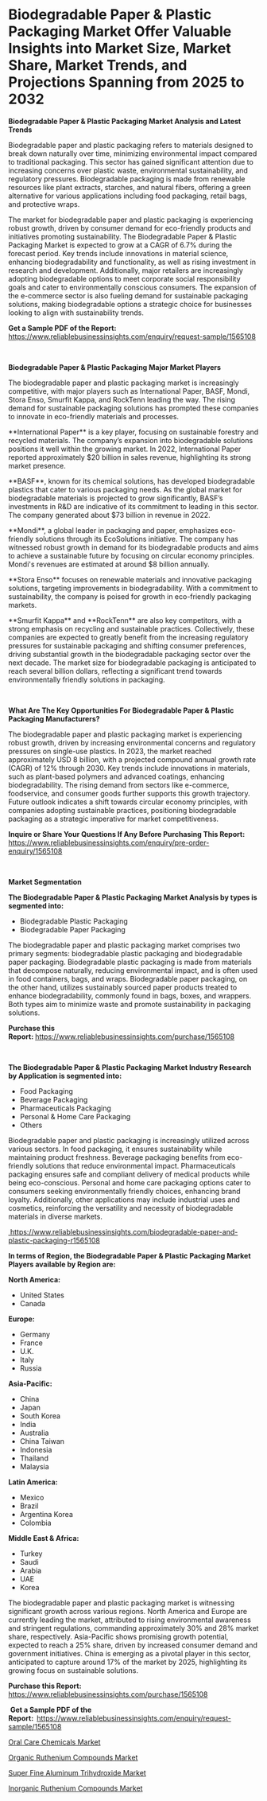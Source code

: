 <p><h1>Biodegradable Paper & Plastic Packaging Market Offer Valuable Insights into Market Size, Market Share, Market Trends, and Projections Spanning from 2025 to 2032</h1></p><p><strong>Biodegradable Paper & Plastic Packaging Market Analysis and Latest Trends</strong></p>
<p><p>Biodegradable paper and plastic packaging refers to materials designed to break down naturally over time, minimizing environmental impact compared to traditional packaging. This sector has gained significant attention due to increasing concerns over plastic waste, environmental sustainability, and regulatory pressures. Biodegradable packaging is made from renewable resources like plant extracts, starches, and natural fibers, offering a green alternative for various applications including food packaging, retail bags, and protective wraps.</p><p>The market for biodegradable paper and plastic packaging is experiencing robust growth, driven by consumer demand for eco-friendly products and initiatives promoting sustainability. The Biodegradable Paper & Plastic Packaging Market is expected to grow at a CAGR of 6.7% during the forecast period. Key trends include innovations in material science, enhancing biodegradability and functionality, as well as rising investment in research and development. Additionally, major retailers are increasingly adopting biodegradable options to meet corporate social responsibility goals and cater to environmentally conscious consumers. The expansion of the e-commerce sector is also fueling demand for sustainable packaging solutions, making biodegradable options a strategic choice for businesses looking to align with sustainability trends.</p></p>
<p><strong>Get a Sample PDF of the Report:&nbsp;</strong> <a href="https://www.reliablebusinessinsights.com/enquiry/request-sample/1565108?utm_campaign=1138&utm_medium=2&utm_source=Github&utm_content=ia&utm_term=01022025&utm_id=biodegradable-paper-plastic-packaging">https://www.reliablebusinessinsights.com/enquiry/request-sample/1565108</a></p>
<p>&nbsp;</p>
<p><strong>Biodegradable Paper & Plastic Packaging Major Market Players</strong></p>
<p><p>The biodegradable paper and plastic packaging market is increasingly competitive, with major players such as International Paper, BASF, Mondi, Stora Enso, Smurfit Kappa, and RockTenn leading the way. The rising demand for sustainable packaging solutions has prompted these companies to innovate in eco-friendly materials and processes.</p><p>**International Paper** is a key player, focusing on sustainable forestry and recycled materials. The company’s expansion into biodegradable solutions positions it well within the growing market. In 2022, International Paper reported approximately $20 billion in sales revenue, highlighting its strong market presence.</p><p>**BASF**, known for its chemical solutions, has developed biodegradable plastics that cater to various packaging needs. As the global market for biodegradable materials is projected to grow significantly, BASF’s investments in R&D are indicative of its commitment to leading in this sector. The company generated about $73 billion in revenue in 2022.</p><p>**Mondi**, a global leader in packaging and paper, emphasizes eco-friendly solutions through its EcoSolutions initiative. The company has witnessed robust growth in demand for its biodegradable products and aims to achieve a sustainable future by focusing on circular economy principles. Mondi's revenues are estimated at around $8 billion annually.</p><p>**Stora Enso** focuses on renewable materials and innovative packaging solutions, targeting improvements in biodegradability. With a commitment to sustainability, the company is poised for growth in eco-friendly packaging markets. </p><p>**Smurfit Kappa** and **RockTenn** are also key competitors, with a strong emphasis on recycling and sustainable practices. Collectively, these companies are expected to greatly benefit from the increasing regulatory pressures for sustainable packaging and shifting consumer preferences, driving substantial growth in the biodegradable packaging sector over the next decade. The market size for biodegradable packaging is anticipated to reach several billion dollars, reflecting a significant trend towards environmentally friendly solutions in packaging.</p></p>
<p>&nbsp;</p>
<p><strong>What Are The Key Opportunities For Biodegradable Paper & Plastic Packaging Manufacturers?</strong></p>
<p><p>The biodegradable paper and plastic packaging market is experiencing robust growth, driven by increasing environmental concerns and regulatory pressures on single-use plastics. In 2023, the market reached approximately USD 8 billion, with a projected compound annual growth rate (CAGR) of 12% through 2030. Key trends include innovations in materials, such as plant-based polymers and advanced coatings, enhancing biodegradability. The rising demand from sectors like e-commerce, foodservice, and consumer goods further supports this growth trajectory. Future outlook indicates a shift towards circular economy principles, with companies adopting sustainable practices, positioning biodegradable packaging as a strategic imperative for market competitiveness.</p></p>
<p><strong>Inquire or Share Your Questions If Any Before Purchasing This Report:</strong> <a href="https://www.reliablebusinessinsights.com/enquiry/pre-order-enquiry/1565108?utm_campaign=1138&utm_medium=2&utm_source=Github&utm_content=ia&utm_term=01022025&utm_id=biodegradable-paper-plastic-packaging">https://www.reliablebusinessinsights.com/enquiry/pre-order-enquiry/1565108</a></p>
<p>&nbsp;</p>
<p><strong>Market Segmentation</strong></p>
<p><strong>The Biodegradable Paper & Plastic Packaging Market Analysis by types is segmented into:</strong></p>
<p><ul><li>Biodegradable Plastic Packaging</li><li>Biodegradable Paper Packaging</li></ul></p>
<p><p>The biodegradable paper and plastic packaging market comprises two primary segments: biodegradable plastic packaging and biodegradable paper packaging. Biodegradable plastic packaging is made from materials that decompose naturally, reducing environmental impact, and is often used in food containers, bags, and wraps. Biodegradable paper packaging, on the other hand, utilizes sustainably sourced paper products treated to enhance biodegradability, commonly found in bags, boxes, and wrappers. Both types aim to minimize waste and promote sustainability in packaging solutions.</p></p>
<p><strong>Purchase this Report:&nbsp;</strong><a href="https://www.reliablebusinessinsights.com/purchase/1565108?utm_campaign=1138&utm_medium=2&utm_source=Github&utm_content=ia&utm_term=01022025&utm_id=biodegradable-paper-plastic-packaging">https://www.reliablebusinessinsights.com/purchase/1565108</a></p>
<p>&nbsp;</p>
<p><strong>The Biodegradable Paper & Plastic Packaging Market Industry Research by Application is segmented into:</strong></p>
<p><ul><li>Food Packaging</li><li>Beverage Packaging</li><li>Pharmaceuticals Packaging</li><li>Personal & Home Care Packaging</li><li>Others</li></ul></p>
<p><p>Biodegradable paper and plastic packaging is increasingly utilized across various sectors. In food packaging, it ensures sustainability while maintaining product freshness. Beverage packaging benefits from eco-friendly solutions that reduce environmental impact. Pharmaceuticals packaging ensures safe and compliant delivery of medical products while being eco-conscious. Personal and home care packaging options cater to consumers seeking environmentally friendly choices, enhancing brand loyalty. Additionally, other applications may include industrial uses and cosmetics, reinforcing the versatility and necessity of biodegradable materials in diverse markets.</p></p>
<p><a href="https://www.reliablebusinessinsights.com/biodegradable-paper-and-plastic-packaging-r1565108?utm_campaign=1138&utm_medium=2&utm_source=Github&utm_content=ia&utm_term=01022025&utm_id=biodegradable-paper-plastic-packaging">&nbsp;https://www.reliablebusinessinsights.com/biodegradable-paper-and-plastic-packaging-r1565108</a></p>
<p><strong>In terms of Region, the Biodegradable Paper & Plastic Packaging Market Players available by Region are:</strong></p>
<p>
    <p> <strong> North America: </strong>
        <ul>
            <li>United States</li>
            <li>Canada</li>
        </ul>
        </p> 
    <p> <strong> Europe: </strong>
        <ul>
            <li>Germany</li>
            <li>France</li>
            <li>U.K.</li>
            <li>Italy</li>
            <li>Russia</li>
        </ul>
        </p> 
    <p> <strong> Asia-Pacific: </strong>
        <ul>
            <li>China</li>
            <li>Japan</li>
            <li>South Korea</li>
            <li>India</li>
            <li>Australia</li>
            <li>China Taiwan</li>
            <li>Indonesia</li>
            <li>Thailand</li>
            <li>Malaysia</li>
        </ul>
        </p> 
    <p> <strong> Latin America: </strong>
        <ul>
            <li>Mexico</li>
            <li>Brazil</li>
            <li>Argentina Korea</li>
            <li>Colombia</li>
        </ul>
        </p> 
    <p> <strong> Middle East & Africa: </strong>
        <ul>
            <li>Turkey</li>
            <li>Saudi</li>
            <li>Arabia</li>
            <li>UAE</li>
            <li>Korea</li>
        </ul>
    </p>
    </p>
<p><p>The biodegradable paper and plastic packaging market is witnessing significant growth across various regions. North America and Europe are currently leading the market, attributed to rising environmental awareness and stringent regulations, commanding approximately 30% and 28% market share, respectively. Asia-Pacific shows promising growth potential, expected to reach a 25% share, driven by increased consumer demand and government initiatives. China is emerging as a pivotal player in this sector, anticipated to capture around 17% of the market by 2025, highlighting its growing focus on sustainable solutions.</p></p>
<p><strong>Purchase this Report: </strong><a href="https://www.reliablebusinessinsights.com/purchase/1565108?utm_campaign=1138&utm_medium=2&utm_source=Github&utm_content=ia&utm_term=01022025&utm_id=biodegradable-paper-plastic-packaging">https://www.reliablebusinessinsights.com/purchase/1565108</a></p>
<p>&nbsp;<strong>Get a Sample PDF of the Report:&nbsp;&nbsp;</strong><a href="https://www.reliablebusinessinsights.com/enquiry/request-sample/1565108?utm_campaign=1138&utm_medium=2&utm_source=Github&utm_content=ia&utm_term=01022025&utm_id=biodegradable-paper-plastic-packaging">https://www.reliablebusinessinsights.com/enquiry/request-sample/1565108</a></p>
<p><strong></strong></p>
<p><p><a href="https://github.com/djibenesha/Market-Research-Report-List-1/blob/main/oral-care-chemicals-market.md?utm_campaign=1138&utm_medium=2&utm_source=Github&utm_content=ia&utm_term=01022025&utm_id=biodegradable-paper-plastic-packaging">Oral Care Chemicals Market</a></p><p><a href="https://github.com/hoevealiur4/Market-Research-Report-List-1/blob/main/organic-ruthenium-compounds-market.md?utm_campaign=1138&utm_medium=2&utm_source=Github&utm_content=ia&utm_term=01022025&utm_id=biodegradable-paper-plastic-packaging">Organic Ruthenium Compounds Market</a></p><p><a href="https://github.com/birbamanan03/Market-Research-Report-List-1/blob/main/super-fine-aluminum-trihydroxide-market.md?utm_campaign=1138&utm_medium=2&utm_source=Github&utm_content=ia&utm_term=01022025&utm_id=biodegradable-paper-plastic-packaging">Super Fine Aluminum Trihydroxide Market</a></p><p><a href="https://github.com/nibbsmantji/Market-Research-Report-List-1/blob/main/inorganic-ruthenium-compounds-market.md?utm_campaign=1138&utm_medium=2&utm_source=Github&utm_content=ia&utm_term=01022025&utm_id=biodegradable-paper-plastic-packaging">Inorganic Ruthenium Compounds Market</a></p></p>